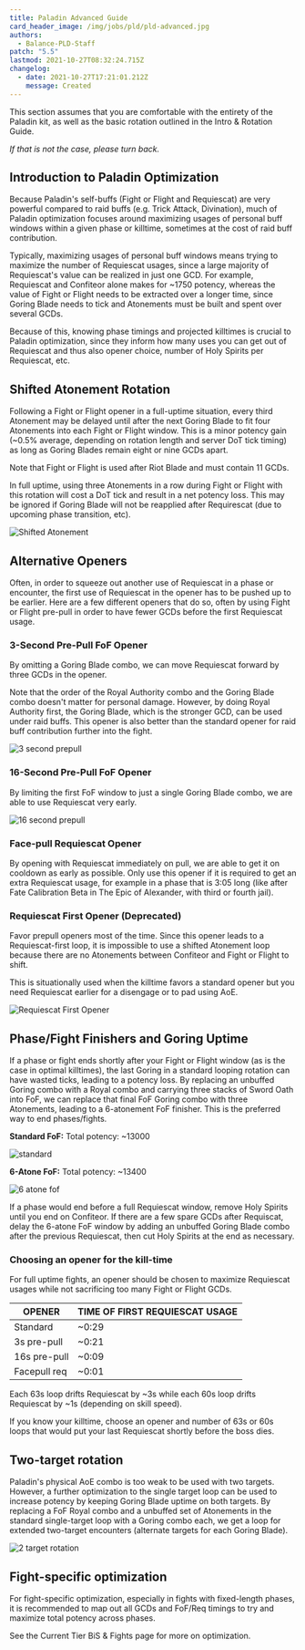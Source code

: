 ```yaml
---
title: Paladin Advanced Guide
card_header_image: /img/jobs/pld/pld-advanced.jpg
authors:
  - Balance-PLD-Staff
patch: "5.5"
lastmod: 2021-10-27T08:32:24.715Z
changelog:
  - date: 2021-10-27T17:21:01.212Z
    message: Created
---
```

This section assumes that you are comfortable with the entirety of the Paladin kit, as well as the basic rotation outlined in the Intro & Rotation Guide.

*If that is not the case, please turn back.*

## Introduction to Paladin Optimization

Because Paladin's self-buffs (Fight or Flight and Requiescat) are very powerful compared to raid buffs (e.g. Trick Attack, Divination), much of Paladin optimization focuses around maximizing usages of personal buff windows within a given phase or killtime, sometimes at the cost of raid buff contribution.

Typically, maximizing usages of personal buff windows means trying to maximize the number of Requiescat usages, since a large majority of Requiescat's value can be realized in just one GCD. For example, Requiescat and Confiteor alone makes for ~1750 potency, whereas the value of Fight or Flight needs to be extracted over a longer time, since Goring Blade needs to tick and Atonements must be built and spent over several GCDs.

Because of this, knowing phase timings and projected killtimes is crucial to Paladin optimization, since they inform how many uses you can get out of Requiescat and thus also opener choice, number of Holy Spirits per Requiescat, etc.

## Shifted Atonement Rotation

Following a Fight or Flight opener in a full-uptime situation, every third Atonement may be delayed until after the next Goring Blade to fit four Atonements into each Fight or Flight window. This is a minor potency gain (~0.5% average, depending on rotation length and server DoT tick timing) as long as Goring Blades remain eight or nine GCDs apart.

Note that Fight or Flight is used after Riot Blade and must contain 11 GCDs.

In full uptime, using three Atonements in a row during Fight or Flight with this rotation will cost a DoT tick and result in a net potency loss. This may be ignored if Goring Blade will not be reapplied after Requirescat (due to upcoming phase transition, etc).

![Shifted Atonement](https://xiv.sleepyshiba.com/pld/assets/rotation-shiftedatonement.png)

## Alternative Openers

Often, in order to squeeze out another use of Requiescat in a phase or encounter, the first use of Requiescat in the opener has to be pushed up to be earlier. Here are a few different openers that do so, often by using Fight or Flight pre-pull in order to have fewer GCDs before the first Requiescat usage.

### 3-Second Pre-Pull FoF Opener

By omitting a Goring Blade combo, we can move Requiescat forward by three GCDs in the opener.

Note that the order of the Royal Authority combo and the Goring Blade combo doesn't matter for personal damage. However, by doing Royal Authority first, the Goring Blade, which is the stronger GCD, can be used under raid buffs. This opener is also better than the standard opener for raid buff contribution further into the fight.

![3 second prepull](https://xiv.sleepyshiba.com/pld/assets/rotation-3secondprepull.png)

### 16-Second Pre-Pull FoF Opener

By limiting the first FoF window to just a single Goring Blade combo, we are able to use Requiescat very early.

![16 second prepull](https://xiv.sleepyshiba.com/pld/assets/rotation-16secondprepull.png)

### Face-pull Requiescat Opener

By opening with Requiescat immediately on pull, we are able to get it on cooldown as early as possible. Only use this opener if it is required to get an extra Requiescat usage, for example in a phase that is 3:05 long (like after Fate Calibration Beta in The Epic of Alexander, with third or fourth jail).

### Requiescat First Opener (Deprecated)

Favor prepull openers most of the time. Since this opener leads to a Requiescat-first loop, it is impossible to use a shifted Atonement loop because there are no Atonements between Confiteor and Fight or Flight to shift.

This is situationally used when the killtime favors a standard opener but you need Requiescat earlier for a disengage or to pad using AoE.

![Requiescat First Opener](https://xiv.sleepyshiba.com/pld/assets/rotation-reqfirst.png)

## Phase/Fight Finishers and Goring Uptime

If a phase or fight ends shortly after your Fight or Flight window (as is the case in optimal killtimes), the last Goring in a standard looping rotation can have wasted ticks, leading to a potency loss. By replacing an unbuffed Goring combo with a Royal combo and carrying three stacks of Sword Oath into FoF, we can replace that final FoF Goring combo with three Atonements, leading to a 6-atonement FoF finisher. This is the preferred way to end phases/fights.

**Standard FoF:** Total potency: ~13000

![standard](https://xiv.sleepyshiba.com/pld/assets/rotation-standardfof.png)

**6-Atone FoF:** Total potency: ~13400

![6 atone fof](https://xiv.sleepyshiba.com/pld/assets/rotation-6atonefof.png)

If a phase would end before a full Requiescat window, remove Holy Spirits until you end on Confiteor. If there are a few spare GCDs after Requiscat, delay the 6-atone FoF window by adding an unbuffed Goring Blade combo after the previous Requiescat, then cut Holy Spirits at the end as necessary.

### Choosing an opener for the kill-time

For full uptime fights, an opener should be chosen to maximize Requiescat usages while not sacrificing too many Fight or Flight GCDs.

| OPENER       | TIME OF FIRST REQUIESCAT USAGE |
| ------------ | ------------------------------ |
| Standard     | ~0:29                          |
| 3s pre-pull  | ~0:21                          |
| 16s pre-pull | ~0:09                          |
| Facepull req | ~0:01                          |

Each 63s loop drifts Requiescat by \~3s while each 60s loop drifts Requiescat by \~1s (depending on skill speed).

If you know your killtime, choose an opener and number of 63s or 60s loops that would put your last Requiescat shortly before the boss dies.

## Two-target rotation

Paladin's physical AoE combo is too weak to be used with two targets. However, a further optimization to the single target loop can be used to increase potency by keeping Goring Blade uptime on both targets. By replacing a FoF Royal combo and a unbuffed set of Atonements in the standard single-target loop with a Goring combo each, we get a loop for extended two-target encounters (alternate targets for each Goring Blade).

![2 target rotation](https://xiv.sleepyshiba.com/pld/assets/rotation-twotarget.png)

## Fight-specific optimization

For fight-specific optimization, especially in fights with fixed-length phases, it is recommended to map out all GCDs and FoF/Req timings to try and maximize total potency across phases.

See the Current Tier BiS & Fights page for more on optimization.